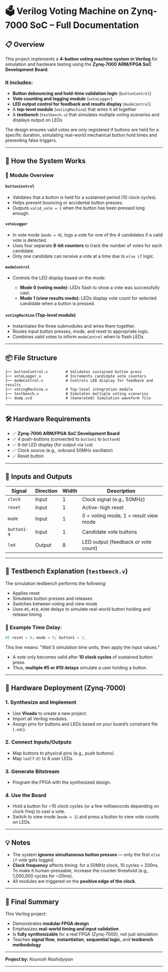 # 🗳️ Verilog Voting Machine on Zynq-7000 SoC – Full Documentation

## 📋 Overview

This project implements a **4-button voting machine system in Verilog** for simulation and hardware testing using the **Zynq-7000 ARM/FPGA SoC Development Board**.

### It includes:

* **Button debouncing and hold-time validation logic** (`buttonControl`)
* **Vote counting and logging module** (`voteLogger`)
* **LED output control for feedback and results display** (`modeControl`)
* A **top-level module** (`votingMachine`) that wires it all together
* A **testbench** (`testbench.v`) that simulates multiple voting scenarios and displays output on LEDs

The design ensures valid votes are only registered if buttons are held for a specific duration, simulating real-world mechanical button hold times and preventing false triggers.

---

## 🧠 How the System Works

### 🧹 Module Overview

#### `buttonControl`

* Validates that a button is held for a sustained period (10 clock cycles).
* Helps prevent bouncing or accidental button presses.
* Outputs `valid_vote = 1` when the button has been pressed long enough.

#### `voteLogger`

* In vote mode (`mode = 0`), logs a vote for one of the 4 candidates if a valid vote is detected.
* Uses four separate **8-bit counters** to track the number of votes for each candidate.
* Only one candidate can receive a vote at a time due to `else if` logic.

#### `modeControl`

* Controls the LED display based on the mode:

  * **Mode 0 (voting mode):** LEDs flash to show a vote was successfully cast.
  * **Mode 1 (view results mode):** LEDs display vote count for selected candidate when a button is pressed.

#### `votingMachine` (Top-level module)

* Instantiates the three submodules and wires them together.
* Routes input button presses, mode, and reset to appropriate logic.
* Combines valid votes to inform `modeControl` when to flash LEDs.

---

## 📦 File Structure

```
├── buttonControl.v        # Validates sustained button press
├── voteLogger.v           # Increments candidate vote counters
├── modeControl.v          # Controls LED display for feedback and results
├── votingMachine.v        # Top-level integration module
├── testbench.v            # Simulates multiple voting scenarios
├── dump.vcd               # (Generated) Simulation waveform file
```

---

## 🛠️ Hardware Requirements

* ✅ **Zynq-7000 ARM/FPGA SoC Development Board**
* ✅ 4 push-buttons (connected to `button1` to `button4`)
* ✅ 8-bit LED display (for output via `led`)
* ✅ Clock source (e.g., onboard 50MHz oscillator)
* ✅ Reset button

---

## 🚦 Inputs and Outputs

| Signal      | Direction | Width | Description                           |
| ----------- | --------- | ----- | ------------------------------------- |
| `clock`     | Input     | 1     | Clock signal (e.g., 50MHz)            |
| `reset`     | Input     | 1     | Active-high reset                     |
| `mode`      | Input     | 1     | 0 = voting mode, 1 = result view mode |
| `button1-4` | Input     | 1     | Candidate vote buttons                |
| `led`       | Output    | 8     | LED output (feedback or vote count)   |

---

## 🧪 Testbench Explanation (`testbench.v`)

The simulation testbench performs the following:

* Applies reset
* Simulates button presses and releases
* Switches between voting and view mode
* Uses `#5`, `#10`, `#200` delays to simulate real-world button holding and release timing

### 🔁 Example Time Delay:

```verilog
#5 reset = 0; mode = 0; button1 = 1;
```

This line means: "Wait 5 simulation time units, then apply the input values."

* A vote only becomes valid after **10 clock cycles** of sustained button press.
* Thus, **multiple #5 or #10 delays** simulate a user holding a button.

---

## 🔌 Hardware Deployment (Zynq-7000)

### 1. **Synthesize and Implement**

* Use **Vivado** to create a new project.
* Import all Verilog modules.
* Assign pins for buttons and LEDs based on your board’s constraint file (`.xdc`).

### 2. **Connect Inputs/Outputs**

* Map buttons to physical pins (e.g., push buttons).
* Map `led[7:0]` to 8 user LEDs.

### 3. **Generate Bitstream**

* Program the FPGA with the synthesized design.

### 4. **Use the Board**

* Hold a button for \~10 clock cycles (or a few milliseconds depending on clock freq) to cast a vote.
* Switch to view mode (`mode = 1`) and press a button to view vote counts on LEDs.

---

## 💡 Notes

* The system **ignores simultaneous button presses** — only the first `else if` vote gets logged.
* **Clock frequency** affects timing: for a 50MHz clock, 10 cycles = 200ns. To make it human-pressable, increase the counter threshold (e.g., 1,000,000 cycles for \~20ms).
* All modules are triggered on the **positive edge of the clock**.

---

## 🏁 Final Summary

This Verilog project:

* Demonstrates **modular FPGA design**
* Emphasizes **real-world timing and input validation**
* Is **fully synthesizable** for a real FPGA (Zynq-7000), not just simulation
* Teaches **signal flow**, **instantiation**, **sequential logic**, and **testbench methodology**

---

**Project by:** *Kourosh Rashidyiyan*

---
